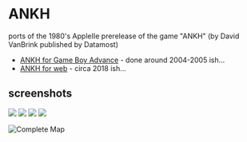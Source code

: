 # ANKH

ports of the 1980's AppleIIe prerelease of the game "ANKH" (by David VanBrink published by Datamost)

 * [ANKH for Game Boy Advance](GameBoyAdvance) - done around 2004-2005 ish...
 * [ANKH for web](Web) - circa 2018 ish...

## screenshots

![](reference/screenshots/64rooms.an.adventure.in.the.metareal.world.png)
![](reference/screenshots/room1x1.png)
![](reference/screenshots/this.is.a.preliminary.version.png)
![](reference/art/2767440-ankh_apple_ii_1_1.jpg)

![ [Complete Map](reference/map/ankhmap.jpg) ](reference/map/ankhmap-placement.gif)
